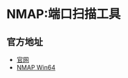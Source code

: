 # NMAP:端口扫描工具
## 官方地址
- [官网](https://nmap.org/)
- [NMAP Win64](https://nmap.org/dist/nmap-7.95-setup.exe)
